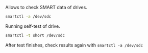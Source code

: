 Allows to check SMART data of drives.

```sh
smartctl -a /dev/sdc
```

Running self-test of drive.

```sh
smartctl -t short /dev/sdc
```

After test finishes, check results again with `smartctl -a /dev/sdc`